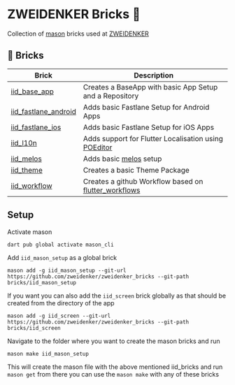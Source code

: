 # ZWEIDENKER Bricks 🧱

Collection of [mason](https://github.com/felangel/mason) bricks used at [ZWEIDENKER](https://zweidenker.de)

## 🧱 Bricks

| Brick                | Description                                                                                             |
|----------------------|---------------------------------------------------------------------------------------------------------|
| [iid_base_app](bricks/iid_base_app) | Creates a BaseApp with basic App Setup and a Repository |
| [iid_fastlane_android](bricks/iid_fastlane_android) | Adds basic Fastlane Setup for Android Apps |
| [iid_fastlane_ios](bricks/iid_fastlane_ios) | Adds basic Fastlane Setup for iOS Apps |
| [iid_l10n](bricks/iid_l10n) | Adds support for Flutter Localisation using [POEditor](https://poeditor.com) |
| [iid_melos](bricks/iid_melos) | Adds basic [melos](https://github.com/invertase/melos) setup |
| [iid_theme](bricks/iid_theme) | Creates a basic Theme Package |
| [iid_workflow](bricks/iid_workflow) | Creates a github Workflow based on [flutter_workflows](https://github.com/zweidenker/flutter_workflows) |


## Setup

Activate mason

```
dart pub global activate mason_cli
```


Add `iid_mason_setup` as a global brick
```
mason add -g iid_mason_setup --git-url https://github.com/zweidenker/zweidenker_bricks --git-path bricks/iid_mason_setup
```

If you want you can also add the `iid_screen` brick globally as that should be created from the directory of the app
```
mason add -g iid_screen --git-url https://github.com/zweidenker/zweidenker_bricks --git-path bricks/iid_screen
```

Navigate to the folder where you want to create the mason bricks and run
```
mason make iid_mason_setup
```

This will create the mason file with the above mentioned iid_bricks and run `mason get` from there you can use the `mason make` with any of these bricks